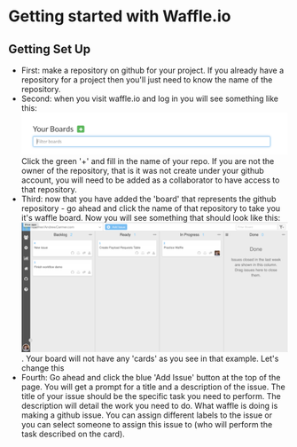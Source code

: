 # Getting started with Waffle.io

## Getting Set Up

* First: make a repository on github for your project. If you already have a repository for a project then you'll just need to know the name of the repository.
* Second: when you visit waffle.io and log in you will see something like this: ![Waffle Add Board](images/waffle_add_board.png) Click the green '+' and fill in the name of your repo. If you are not the owner of the repository, that is it was not create under your github account, you will need to be added as a collaborator to have access to that repository.
* Third: now that you have added the 'board' that represents the github repository - go ahead and click the name of that repository to take you it's waffle board. Now you will see something that should look like this: ![Waffle Board](images/waffle_board.png). Your board will not have any 'cards' as you see in that example. Let's change this
* Fourth: Go ahead and click the blue 'Add Issue' button at the top of the page. You will get a prompt for a title and a description of the issue. The title of your issue should be the specific task you need to perform. The description will detail the work you need to do. What waffle is doing is making a github issue. You can assign different labels to the issue or you can select someone to assign this issue to (who will perform the task described on the card).
